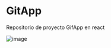 # GitApp

Repositorio de proyecto GifApp en react

![image](https://github.com/yamil5798/custom-hooks/assets/131188839/acd9f4b8-52a0-4928-a0c2-3eee89dbe623)

